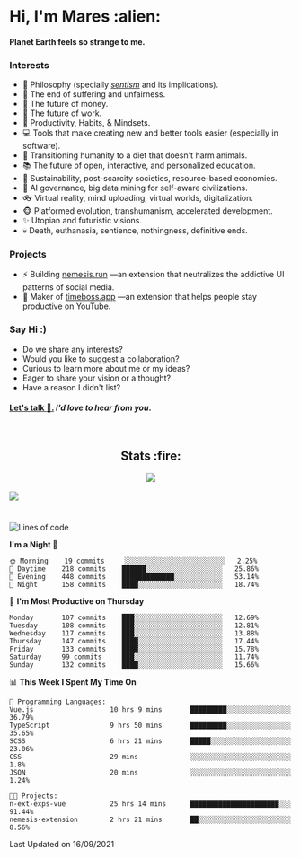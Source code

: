 <h1>Hi, I'm Mares :alien:</h1>

#### Planet Earth feels so strange to me.

### **Interests**

- 🌊 Philosophy (specially [_sentism_][sentismmedium] and its implications).
- 🎯 The end of suffering and unfairness.
- 💸 The future of money.
- 💼 The future of work.
- 🧠 Productivity, Habits, & Mindsets.
- 💻 Tools that make creating new and better tools easier (especially in software).
- 🥗 Transitioning humanity to a diet that doesn't harm animals.
- 📚 The future of open, interactive, and personalized education.
- 🌱 Sustainability, post-scarcity societies, resource-based economies.
- 🤖 AI governance, big data mining for self-aware civilizations.
- 👓 Virtual reality, mind uploading, virtual worlds, digitalization.
- 🐵 Platformed evolution, transhumanism, accelerated development.
- ✨ Utopian and futuristic visions.
- 💀 Death, euthanasia, sentience, nothingness, definitive ends.


### **Projects**

- ⚡ Building [nemesis.run](https://nemesis.run) —an extension that neutralizes the addictive UI patterns of social media.
- 💎 Maker of [timeboss.app](https://timeboss.app) —an extension that helps people stay productive on YouTube.


### **Say Hi :)**

- Do we share any interests?
- Would you like to suggest a collaboration?
- Curious to learn more about me or my ideas?
- Eager to share your vision or a thought?
- Have a reason I didn't list?

#### [Let's talk :wave:.](mailto:mareszhar@gmail.com) _I'd love to hear from you_.

[sentismmedium]: https://medium.com/@mareszhar/born-a-prisoner-a-reflection-about-life-its-struggles-and-a-plan-to-escape-d8566ce9b026

<br>

<h2 align="center">Stats :fire:</h2>

<div align="center">
  <img src="https://github-readme-streak-stats.herokuapp.com?user=mareszhar&theme=black-ice&hide_border=true&stroke=FFFFFF15&ring=DF8FFE&fire=DF8FFE&currStreakLabel=DF8FFE&background=1A232A&currStreakNum=86FFAB">
</div>

<!-- Add or remove this: &dates=B1AAB3FF at the end of the streak stats URL if they get bugged and aren't updating -->

<br>

<img src="https://activity-graph.herokuapp.com/graph?username=mareszhar&theme=nord&bg_color=00000000&color=979797&line=DF8FFE&point=00000000&area=true&hide_border=true">

<br>

<h1></h1>

<!--START_SECTION:waka-->
![Lines of code](https://img.shields.io/badge/From%20Hello%20World%20I%27ve%20Written-119119%20lines%20of%20code-blue)

**I'm a Night 🦉** 

```text
🌞 Morning    19 commits     ░░░░░░░░░░░░░░░░░░░░░░░░░   2.25% 
🌆 Daytime    218 commits    ██████░░░░░░░░░░░░░░░░░░░   25.86% 
🌃 Evening    448 commits    █████████████░░░░░░░░░░░░   53.14% 
🌙 Night      158 commits    ████░░░░░░░░░░░░░░░░░░░░░   18.74%

```
📅 **I'm Most Productive on Thursday** 

```text
Monday       107 commits    ███░░░░░░░░░░░░░░░░░░░░░░   12.69% 
Tuesday      108 commits    ███░░░░░░░░░░░░░░░░░░░░░░   12.81% 
Wednesday    117 commits    ███░░░░░░░░░░░░░░░░░░░░░░   13.88% 
Thursday     147 commits    ████░░░░░░░░░░░░░░░░░░░░░   17.44% 
Friday       133 commits    ████░░░░░░░░░░░░░░░░░░░░░   15.78% 
Saturday     99 commits     ███░░░░░░░░░░░░░░░░░░░░░░   11.74% 
Sunday       132 commits    ████░░░░░░░░░░░░░░░░░░░░░   15.66%

```


📊 **This Week I Spent My Time On** 

```text
💬 Programming Languages: 
Vue.js                   10 hrs 9 mins       █████████░░░░░░░░░░░░░░░░   36.79% 
TypeScript               9 hrs 50 mins       █████████░░░░░░░░░░░░░░░░   35.65% 
SCSS                     6 hrs 21 mins       █████░░░░░░░░░░░░░░░░░░░░   23.06% 
CSS                      29 mins             ░░░░░░░░░░░░░░░░░░░░░░░░░   1.8% 
JSON                     20 mins             ░░░░░░░░░░░░░░░░░░░░░░░░░   1.24%

🐱‍💻 Projects: 
n-ext-exps-vue           25 hrs 14 mins      ██████████████████████░░░   91.44% 
nemesis-extension        2 hrs 21 mins       ██░░░░░░░░░░░░░░░░░░░░░░░   8.56%

```


 Last Updated on 16/09/2021
<!--END_SECTION:waka-->

